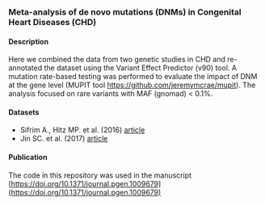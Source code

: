 ### Meta-analysis of de novo mutations (DNMs) in Congenital Heart Diseases (CHD)

#### Description

Here we combined the data from two genetic studies in CHD and re-annotated 
the dataset using the Variant Effect Predictor (v90) tool. A mutation rate-based 
testing was performed to evaluate the impact of DNM at the gene level 
(MUPIT tool https://github.com/jeremymcrae/mupit). The analysis focused on rare 
variants with MAF (gnomad) < 0.1%.

#### Datasets

- Sifrim A., Hitz MP. et al. (2016) [article](https://www.ncbi.nlm.nih.gov/pmc/articles/PMC5988037/)
- Jin SC. et al. (2017) [article](https://www.ncbi.nlm.nih.gov/pmc/articles/PMC5675000/)

#### Publication

The code in this repository was used in the manuscript [https://doi.org/10.1371/journal.pgen.1009679](https://doi.org/10.1371/journal.pgen.1009679)


